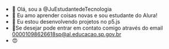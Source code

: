 - 👋 Olá, sou a @JuEstudantedeTecnologia
- 👀 Eu amo aprender coisas novas e sou estudante do Alura!
- 🌱 Eu estou desenvolvendo projetos no p5.js
-  📧Se desejar pode entrar em contato comigo através do email 00001098626618sp@al.educacao.sp.gov.br 
- 😍


